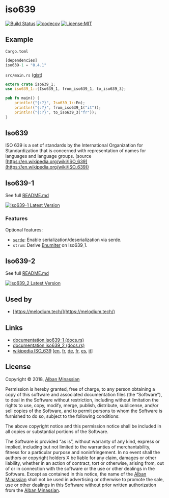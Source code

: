# iso639

[![Build Status](https://travis-ci.org/AlbanMinassian/iso639.svg?branch=master)](https://travis-ci.org/AlbanMinassian/iso639)
[![codecov](https://codecov.io/gh/AlbanMinassian/iso639/branch/master/graph/badge.svg)](https://codecov.io/gh/AlbanMinassian/iso639)
[![License:MIT](https://img.shields.io/badge/License-MIT-yellow.svg)](https://opensource.org/licenses/MIT)

## Example

`Cargo.toml`

```rust
[dependencies]
iso639-1 = "0.4.1"
```

`src/main.rs` ([gist](https://gist.github.com/AlbanMinassian/320cd39edd5a7a553f2df157e9cc35b1))

```rust
extern crate iso639_1;
use iso639_1::{Iso639_1, from_iso639_1, to_iso639_3};

pub fn main() {
    println!("{:?}", Iso639_1::En);
    println!("{:?}", from_iso639_1("it"));
    println!("{:?}", to_iso639_3("fr"));
}
```

## Iso639

ISO 639 is a set of standards by the International Organization for Standardization that is concerned with representation of names for languages and language groups. (source [https://en.wikipedia.org/wiki/ISO_639](https://en.wikipedia.org/wiki/ISO_639))

## Iso639-1

See full [README.md](./iso639-1/README.md)

[![iso639-1 Latest Version](https://img.shields.io/crates/v/iso639-1.svg)](https://crates.io/crates/iso639-1)

### Features

Optional features:

- [`serde`](https://github.com/serde-rs/serde): Enable serialization/deserialization via serde.
- `strum`: Derive [EnumIter](https://docs.rs/strum_macros/0.24.0/strum_macros/derive.EnumIter.html) on Iso639_1.

## Iso639-2

See full [README.md](./iso639-2/README.md)

[![iso639_2 Latest Version](https://img.shields.io/crates/v/iso639_2.svg)](https://crates.io/crates/iso639_2)

## Used by

- [https://melodium.tech/](https://melodium.tech/)

## Links

- [documentation iso639-1 (docs.rs)](https://docs.rs/iso639-1)
- [documentation iso639_2 (docs.rs)](https://docs.rs/iso639_2)
- [wikipedia ISO_639](https://en.wikipedia.org/wiki/ISO_639) [[en](https://en.wikipedia.org/wiki/ISO_639), [fr](https://fr.wikipedia.org/wiki/ISO_639), [de](https://de.wikipedia.org/wiki/ISO_639), [fr](https://fr.wikipedia.org/wiki/ISO_639), [es](https://es.wikipedia.org/wiki/ISO_639), [it](https://it.wikipedia.org/wiki/ISO_639)]

## License

Copyright © 2018, [Alban Minassian](https://github.com/AlbanMinassian)

Permission is hereby granted, free of charge, to any person obtaining a copy of this software and associated documentation files (the “Software”), to deal in the Software without restriction, including without limitation the rights to use, copy, modify, merge, publish, distribute, sublicense, and/or sell copies of the Software, and to permit persons to whom the Software is furnished to do so, subject to the following conditions:

The above copyright notice and this permission notice shall be included in all copies or substantial portions of the Software.

The Software is provided “as is”, without warranty of any kind, express or implied, including but not limited to the warranties of merchantability, fitness for a particular purpose and noninfringement. In no event shall the authors or copyright holders X be liable for any claim, damages or other liability, whether in an action of contract, tort or otherwise, arising from, out of or in connection with the software or the use or other dealings in the Software.
Except as contained in this notice, the name of the [Alban Minassian](https://github.com/AlbanMinassian) shall not be used in advertising or otherwise to promote the sale, use or other dealings in this Software without prior written authorization from the [Alban Minassian](https://github.com/AlbanMinassian).
